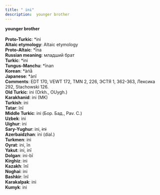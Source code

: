 ```yaml
---
title: " ini"
description:  younger brother
---
```

<strong> younger brother</strong><br><br>
<strong>Proto-Turkic</strong>:  *ini<br>
<strong>Altaic etymology</strong>:  Altaic etymology<br>
<strong> Proto-Altaic</strong>:  *ī̀na<br>
<strong>Russian meaning</strong>:  младший брат<br>
<strong>Turkic</strong>:  *ini<br>
<strong>Tungus-Manchu</strong>:  *īnan<br>
<strong>Korean</strong>:  *àńằ<br>
<strong>Japanese</strong>:  *ànî<br>
<strong>Comments</strong>:  EDT 170, VEWT 172, TMN 2, 226, ЭСТЯ 1, 362-363, Лексика 292, Stachowski 126.<br>
<strong>Old Turkic</strong>:  ini (Orkh., OUygh.)<br>
<strong>Karakhanid</strong>:  ini (MK)<br>
<strong>Turkish</strong>:  ini<br>
<strong>Tatar</strong>:  ĭnĭ<br>
<strong>Middle Turkic</strong>:  ini (Бор. Бад., Pav. C.)<br>
<strong>Uzbek</strong>:  ini<br>
<strong>Uighur</strong>:  ini<br>
<strong>Sary-Yughur</strong>:  ini, ɨnɨ<br>
<strong>Azerbaidzhan</strong>:  ini (dial.)<br>
<strong>Turkmen</strong>:  ini<br>
<strong>Oyrat</strong>:  ini, īn<br>
<strong>Yakut</strong>:  ini, inī<br>
<strong>Dolgan</strong>:  ini-bī<br>
<strong>Kirghiz</strong>:  ini<br>
<strong>Kazakh</strong>:  ĭnĭ<br>
<strong>Noghai</strong>:  ini<br>
<strong>Bashkir</strong>:  ĭnĭ<br>
<strong>Karakalpak</strong>:  ini<br>
<strong>Kumyk</strong>:  ini<br>


